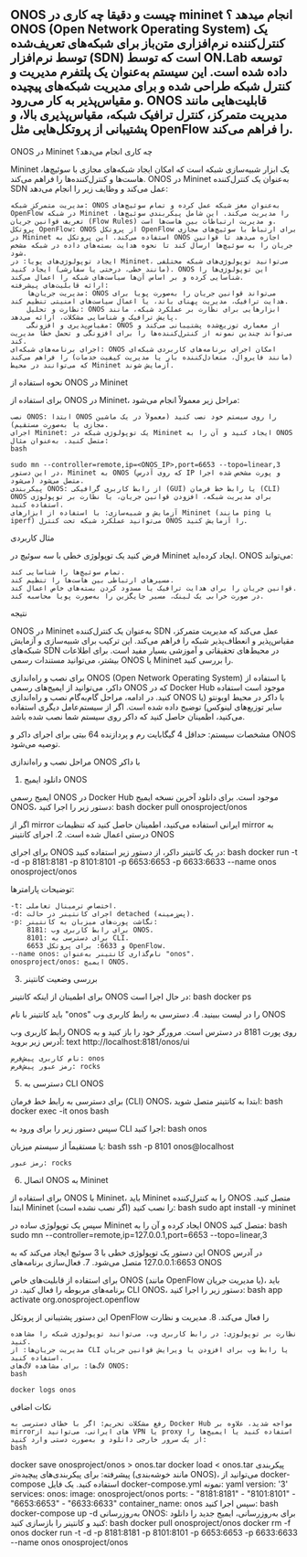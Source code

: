 ONOS چیست و دقیقا چه کاری در mininet انجام میدهد ؟
ONOS (Open Network Operating System) یک کنترل‌کننده نرم‌افزاری متن‌باز برای شبکه‌های تعریف‌شده توسط نرم‌افزار (SDN) است که توسط ON.Lab توسعه داده شده است. این سیستم به‌عنوان یک پلتفرم مدیریت و کنترل شبکه طراحی شده و برای مدیریت شبکه‌های پیچیده و مقیاس‌پذیر به کار می‌رود. ONOS قابلیت‌هایی مانند مدیریت متمرکز، کنترل ترافیک شبکه، مقیاس‌پذیری بالا، و پشتیبانی از پروتکل‌هایی مثل OpenFlow را فراهم می‌کند.
----
ONOS در Mininet چه کاری انجام می‌دهد؟

Mininet یک ابزار شبیه‌سازی شبکه است که امکان ایجاد شبکه‌های مجازی با سوئیچ‌ها، هاست‌ها و کنترل‌کننده‌ها را فراهم می‌کند. ONOS در Mininet به‌عنوان یک کنترل‌کننده SDN عمل می‌کند و وظایف زیر را انجام می‌دهد:

    مدیریت متمرکز شبکه: ONOS به‌عنوان مغز شبکه عمل کرده و تمام سوئیچ‌های OpenFlow در شبکه Mininet را مدیریت می‌کند. این شامل پیکربندی سوئیچ‌ها، تعریف قوانین جریان (Flow Rules) و مدیریت ارتباطات بین هاست‌ها است.
    پروتکل OpenFlow: ONOS از پروتکل OpenFlow برای ارتباط با سوئیچ‌های مجازی در Mininet استفاده می‌کند. این پروتکل به ONOS اجازه می‌دهد تا قوانین جریان را به سوئیچ‌ها ارسال کند تا نحوه هدایت بسته‌های داده در شبکه مشخص شود.
    ایجاد توپولوژی‌های پویا: در Mininet، می‌توانید توپولوژی‌های شبکه مختلفی (مانند خطی، درختی یا سفارشی) ایجاد کنید. ONOS این توپولوژی‌ها را شناسایی کرده و بر اساس آن‌ها سیاست‌های شبکه را اعمال می‌کند.
    ارائه قابلیت‌های پیشرفته:
        مدیریت جریان‌ها: ONOS می‌تواند قوانین جریان را به‌صورت پویا برای هدایت ترافیک، مدیریت پهنای باند، یا اعمال سیاست‌های امنیتی تنظیم کند.
        نظارت و تحلیل: ONOS ابزارهایی برای نظارت بر عملکرد شبکه، مانند پایش ترافیک و شناسایی مشکلات، ارائه می‌دهد.
        مقیاس‌پذیری و افزونگی: ONOS از معماری توزیع‌شده پشتیبانی می‌کند و می‌تواند چندین نمونه از کنترل‌کننده‌ها را برای افزونگی و تحمل خطا مدیریت کند.
    اجرای برنامه‌های شبکه‌ای: ONOS امکان اجرای برنامه‌های کاربردی شبکه‌ای (مانند فایروال، متعادل‌کننده بار یا مدیریت کیفیت خدمات) را فراهم می‌کند که می‌توانند در محیط Mininet آزمایش شوند.

نحوه استفاده از ONOS در Mininet

برای استفاده از ONOS در Mininet، مراحل زیر معمولاً انجام می‌شود:

    نصب ONOS: ابتدا ONOS را روی سیستم خود نصب کنید (معمولاً در یک ماشین مجازی یا به‌صورت مستقیم).
    اجرای Mininet: یک توپولوژی شبکه در Mininet ایجاد کنید و آن را به ONOS متصل کنید. به‌عنوان مثال:
    bash

    sudo mn --controller=remote,ip=<ONOS_IP>,port=6653 --topo=linear,3
    در این دستور، Mininet به ONOS (که روی آدرس IP و پورت مشخص شده اجرا می‌شود) متصل می‌شود.
    پیکربندی ONOS: از رابط کاربری گرافیکی (GUI) یا رابط خط فرمان (CLI) ONOS برای مدیریت شبکه، افزودن قوانین جریان، یا نظارت بر توپولوژی استفاده کنید.
    آزمایش و شبیه‌سازی: با استفاده از ابزارهای Mininet (مانند ping یا iperf) می‌توانید عملکرد شبکه تحت کنترل ONOS را آزمایش کنید.

مثال کاربردی

فرض کنید یک توپولوژی خطی با سه سوئیچ در Mininet ایجاد کرده‌اید. ONOS می‌تواند:

    تمام سوئیچ‌ها را شناسایی کند.
    مسیرهای ارتباطی بین هاست‌ها را تنظیم کند.
    قوانین جریان را برای هدایت ترافیک یا مسدود کردن بسته‌های خاص اعمال کند.
    در صورت خرابی یک لینک، مسیر جایگزین را به‌صورت پویا محاسبه کند.

نتیجه

ONOS در Mininet به‌عنوان یک کنترل‌کننده SDN عمل می‌کند که مدیریت متمرکز، مقیاس‌پذیر و انعطاف‌پذیر شبکه را فراهم می‌کند. این ترکیب برای شبیه‌سازی و آزمایش شبکه‌های SDN در محیط‌های تحقیقاتی و آموزشی بسیار مفید است. برای اطلاعات بیشتر، می‌توانید مستندات رسمی ONOS یا Mininet را بررسی کنید.



برای نصب و راه‌اندازی ONOS (Open Network Operating System) با استفاده از داکر، می‌توانید از ایمیج‌های رسمی ONOS که در Docker Hub موجود است استفاده کنید. در ادامه، مراحل گام‌به‌گام نصب و راه‌اندازی ONOS با داکر در محیط اوبونتو (یا سایر توزیع‌های لینوکس) توضیح داده شده است. اگر از سیستم‌عامل دیگری استفاده می‌کنید، اطمینان حاصل کنید که داکر روی سیستم شما نصب شده باشد.

مشخصات سیستم: حداقل 4 گیگابایت رم و پردازنده 64 بیتی برای اجرای داکر و ONOS توصیه می‌شود.


مراحل نصب و راه‌اندازی ONOS با داکر
1. دانلود ایمیج ONOS

ایمیج رسمی ONOS در Docker Hub موجود است. برای دانلود آخرین نسخه ایمیج ONOS، دستور زیر را اجرا کنید:
bash
docker pull onosproject/onos

اگر از mirror ایرانی استفاده می‌کنید، اطمینان حاصل کنید که تنظیمات mirror به درستی اعمال شده است.
2. اجرای کانتینر ONOS

برای اجرای ONOS در یک کانتینر داکر، از دستور زیر استفاده کنید:
bash
docker run -t -d -p 8181:8181 -p 8101:8101 -p 6653:6653 -p 6633:6633 --name onos onosproject/onos

توضیحات پارامترها:

    -t: اختصاص ترمینال تعاملی.
    -d: اجرای کانتینر در حالت detached (پس‌زمینه).
    -p: نگاشت پورت‌های میزبان به کانتینر:
        8181: برای رابط کاربری وب ONOS.
        8101: برای دسترسی به CLI.
        6653 و 6633: برای پروتکل OpenFlow.
    --name onos: نام‌گذاری کانتینر به‌عنوان "onos".
    onosproject/onos: ایمیج ONOS.

3. بررسی وضعیت کانتینر

برای اطمینان از اینکه کانتینر ONOS در حال اجرا است:
bash
docker ps

باید کانتینر با نام "onos" را در لیست ببینید.
4. دسترسی به رابط کاربری وب ONOS

رابط کاربری وب ONOS روی پورت 8181 در دسترس است. مرورگر خود را باز کنید و به آدرس زیر بروید:
text
http://localhost:8181/onos/ui

    نام کاربری پیش‌فرض: onos
    رمز عبور پیش‌فرض: rocks

5. دسترسی به CLI ONOS

برای دسترسی به رابط خط فرمان (CLI) ONOS، ابتدا به کانتینر متصل شوید:
bash
docker exec -it onos bash

سپس دستور زیر را برای ورود به CLI اجرا کنید:
bash
onos

یا مستقیماً از سیستم میزبان:
bash
ssh -p 8101 onos@localhost

    رمز عبور: rocks

6. اتصال ONOS به Mininet

برای استفاده از ONOS با Mininet، باید Mininet را به کنترل‌کننده ONOS متصل کنید. ابتدا Mininet را نصب کنید (اگر نصب نشده است):
bash
sudo apt install -y mininet

سپس یک توپولوژی ساده در Mininet ایجاد کرده و آن را به ONOS متصل کنید:
bash
sudo mn --controller=remote,ip=127.0.0.1,port=6653 --topo=linear,3

این دستور یک توپولوژی خطی با 3 سوئیچ ایجاد می‌کند که به ONOS در آدرس 127.0.0.1:6653 متصل می‌شود.
7. فعال‌سازی برنامه‌های ONOS

برای استفاده از قابلیت‌های خاص ONOS (مانند OpenFlow یا مدیریت جریان)، باید برنامه‌های مربوطه را فعال کنید. در CLI ONOS، دستور زیر را اجرا کنید:
bash
app activate org.onosproject.openflow

این دستور پشتیبانی از پروتکل OpenFlow را فعال می‌کند.
8. مدیریت و نظارت

    نظارت بر توپولوژی: در رابط کاربری وب، می‌توانید توپولوژی شبکه را مشاهده کنید.
    مدیریت جریان‌ها: از CLI یا رابط وب برای افزودن یا ویرایش قوانین جریان استفاده کنید.
    لاگ‌ها: برای مشاهده لاگ‌های ONOS:
    bash

    docker logs onos

نکات اضافی

    رفع مشکلات تحریم: اگر با خطای دسترسی به Docker Hub مواجه شدید، علاوه بر mirrorهای ایرانی، می‌توانید از VPN یا proxy استفاده کنید یا ایمیج‌ها را از یک سرور خارجی دانلود و به‌صورت دستی وارد کنید:
    bash

docker save onosproject/onos > onos.tar
docker load < onos.tar
پیکربندی پیشرفته: برای پیکربندی‌های پیچیده‌تر (مانند خوشه‌بندی ONOS)، می‌توانید از docker-compose استفاده کنید. یک فایل docker-compose.yml نمونه:
yaml
version: '3'
services:
  onos:
    image: onosproject/onos
    ports:
      - "8181:8181"
      - "8101:8101"
      - "6653:6653"
      - "6633:6633"
    container_name: onos
سپس اجرا کنید:
bash
docker-compose up -d
به‌روزرسانی ONOS: برای به‌روزرسانی، ایمیج جدید را دانلود کنید و کانتینر را بازسازی کنید:
bash
docker pull onosproject/onos
docker rm -f onos
docker run -t -d -p 8181:8181 -p 8101:8101 -p 6653:6653 -p 6633:6633 --name onos onosproject/onos


